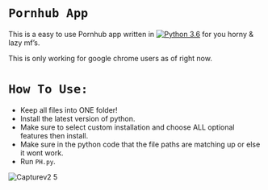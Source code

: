 # ```Pornhub App```

This is a easy to use Pornhub app written in [![Python 3.6](https://img.shields.io/badge/Python-3.9.2-green.svg)](http://www.python.org/download/) for you horny & lazy mf’s.

This is only working for google chrome users as of right now.

# ```How To Use:```

- Keep all files into ONE folder!
- Install the latest version of python.
- Make sure to select custom installation and choose ALL optional features then install.
- Make sure in the python code that the file paths are matching up or else it wont work.
- Run ```PH.py```.

![Capturev2 5](https://user-images.githubusercontent.com/53458032/112593530-8a377800-8dff-11eb-9778-fe274bbced37.PNG)
